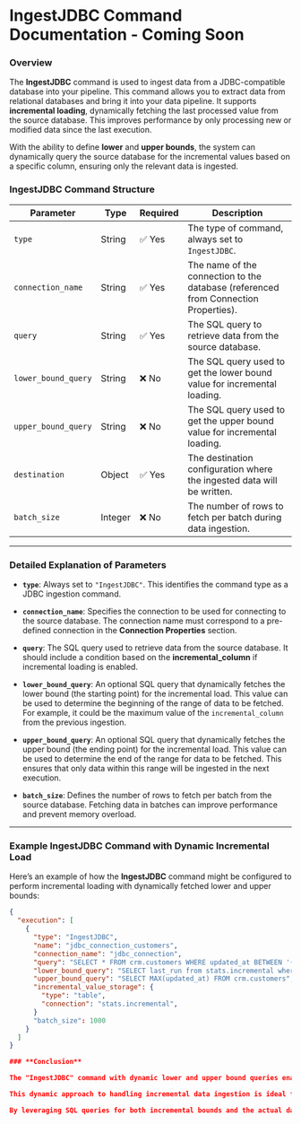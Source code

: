 # IngestJDBC Command Documentation - Coming Soon

### **Overview**

The **IngestJDBC** command is used to ingest data from a JDBC-compatible database into your pipeline. This command allows you to extract data from relational databases and bring it into your data pipeline. It supports **incremental loading**, dynamically fetching the last processed value from the source database. This improves performance by only processing new or modified data since the last execution.

With the ability to define **lower** and **upper bounds**, the system can dynamically query the source database for the incremental values based on a specific column, ensuring only the relevant data is ingested.

### **IngestJDBC Command Structure**

| Parameter              | Type     | Required | Description                                                                 |
|------------------------|----------|----------|-----------------------------------------------------------------------------|
| `type`                 | String   | ✅ Yes    | The type of command, always set to `IngestJDBC`.                            |
| `connection_name`      | String   | ✅ Yes    | The name of the connection to the database (referenced from Connection Properties). |
| `query`                | String   | ✅ Yes    | The SQL query to retrieve data from the source database.                    |
| `lower_bound_query`    | String   | ❌ No     | The SQL query used to get the lower bound value for incremental loading.    |
| `upper_bound_query`    | String   | ❌ No     | The SQL query used to get the upper bound value for incremental loading.    |
| `destination`          | Object   | ✅ Yes    | The destination configuration where the ingested data will be written.     |
| `batch_size`           | Integer  | ❌ No     | The number of rows to fetch per batch during data ingestion.                |

---

### **Detailed Explanation of Parameters**

- **`type`**: Always set to `"IngestJDBC"`. This identifies the command type as a JDBC ingestion command.

- **`connection_name`**: Specifies the connection to be used for connecting to the source database. The connection name must correspond to a pre-defined connection in the **Connection Properties** section.

- **`query`**: The SQL query used to retrieve data from the source database. It should include a condition based on the **incremental_column** if incremental loading is enabled.

- **`lower_bound_query`**: An optional SQL query that dynamically fetches the lower bound (the starting point) for the incremental load. This value can be used to determine the beginning of the range of data to be fetched. For example, it could be the maximum value of the `incremental_column` from the previous ingestion.

- **`upper_bound_query`**: An optional SQL query that dynamically fetches the upper bound (the ending point) for the incremental load. This value can be used to determine the end of the range for data to be fetched. This ensures that only data within this range will be ingested in the next execution.

- **`batch_size`**: Defines the number of rows to fetch per batch from the source database. Fetching data in batches can improve performance and prevent memory overload.

---

### **Example IngestJDBC Command with Dynamic Incremental Load**

Here’s an example of how the **IngestJDBC** command might be configured to perform incremental loading with dynamically fetched lower and upper bounds:

```json
{
  "execution": [
    {
      "type": "IngestJDBC",
      "name": "jdbc_connection_customers",
      "connection_name": "jdbc_connection",
      "query": "SELECT * FROM crm.customers WHERE updated_at BETWEEN '{{lower_bound_value}}' AND '{{upper_bound_value}}'",
      "lower_bound_query": "SELECT last_run from stats.incremental where name='jdbc_connection_customers'",
      "upper_bound_query": "SELECT MAX(updated_at) FROM crm.customers",
      "incremental_value_storage": {
        "type": "table",
        "connection": "stats.incremental",
      }
      "batch_size": 1000
    }
  ]
}

### **Conclusion**

The "IngestJDBC" command with dynamic lower and upper bound queries enables more flexible and efficient incremental data loading. By querying the database for the appropriate range of data (via lower_bound_query and upper_bound_query), this approach avoids redundant data loads and ensures that only relevant data is processed.

This dynamic approach to handling incremental data ingestion is ideal for large databases or when frequent data loads are required, as it reduces the amount of data ingested and improves pipeline performance.

By leveraging SQL queries for both incremental bounds and the actual data fetch, you gain fine-grained control over the data extraction process. This configuration is highly customizable, allowing you to handle a variety of data sources and update scenarios.


